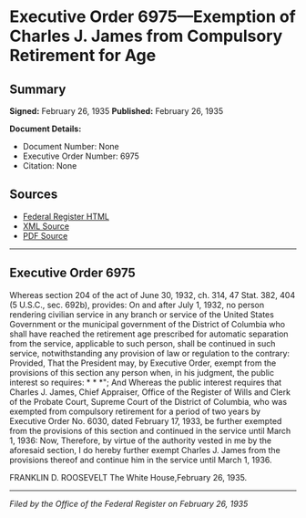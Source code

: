 # Executive Order 6975—Exemption of Charles J. James from Compulsory Retirement for Age

## Summary

**Signed:** February 26, 1935
**Published:** February 26, 1935

**Document Details:**
- Document Number: None
- Executive Order Number: 6975
- Citation: None

## Sources
- [Federal Register HTML](https://www.presidency.ucsb.edu/documents/executive-order-6975-exemption-charles-j-james-from-compulsory-retirement-for-age)
- [XML Source](None)
- [PDF Source](None)

---

## Executive Order 6975

Whereas section 204 of the act of June 30, 1932, ch. 314, 47 Stat. 382, 404 (5 U.S.C., sec. 692b), provides:
On and after July 1, 1932, no person rendering civilian service in any branch or service of the United States Government or the municipal government of the District of Columbia who shall have reached the retirement age prescribed for automatic separation from the service, applicable to such person, shall be continued in such service, notwithstanding any provision of law or regulation to the contrary: Provided, That the President may, by Executive Order, exempt from the provisions of this section any person when, in his judgment, the public interest so requires: * * *";
And Whereas the public interest requires that Charles J. James, Chief Appraiser, Office of the Register of Wills and Clerk of the Probate Court, Supreme Court of the District of Columbia, who was exempted from compulsory retirement for a period of two years by Executive Order No. 6030, dated February 17, 1933, be further exempted from the provisions of this section and continued in the service until March 1, 1936:
Now, Therefore, by virtue of the authority vested in me by the aforesaid section, I do hereby further exempt Charles J. James from the provisions thereof and continue him in the service until March 1, 1936.

FRANKLIN D. ROOSEVELT
The White House,February 26, 1935.

---

*Filed by the Office of the Federal Register on February 26, 1935*

